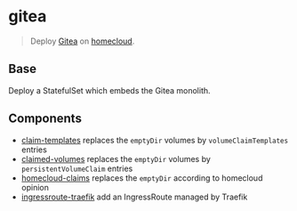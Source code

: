 # gitea

> Deploy [Gitea] on [homecloud].

[gitea]: https://gitea.io
[homecloud]: https://github.com/tmorin/homecloud-ansible

## Base

Deploy a StatefulSet which embeds the Gitea monolith.

## Components

- [claim-templates](components/claim-templates) replaces the `emptyDir` volumes by `volumeClaimTemplates` entries
- [claimed-volumes](components/claimed-volumes) replaces the `emptyDir` volumes by `persistentVolumeClaim` entries
- [homecloud-claims](components/homecloud-claims) replaces the `emptyDir` according to homecloud opinion
- [ingressroute-traefik](components/ingressroute-traefik) add an IngressRoute managed by Traefik
